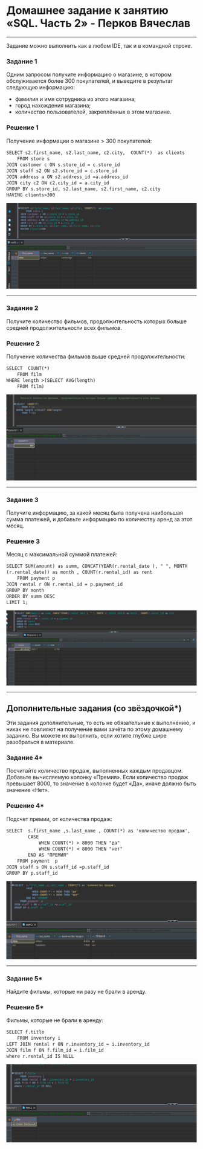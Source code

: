 # Домашнее задание к занятию «SQL. Часть 2» - Перков Вячеслав

---

Задание можно выполнить как в любом IDE, так и в командной строке.

### Задание 1

Одним запросом получите информацию о магазине, в котором обслуживается более 300 покупателей, и выведите в результат следующую информацию: 
- фамилия и имя сотрудника из этого магазина;
- город нахождения магазина;
- количество пользователей, закреплённых в этом магазине.

### Решение 1

Получение информации о магазине > 300 покупателей:
```
SELECT s2.first_name, s2.last_name, c2.city,  COUNT(*)  as clients
	FROM store s 
JOIN customer c ON s.store_id = c.store_id 
JOIN staff s2 ON s2.store_id = c.store_id 
JOIN address a ON s2.address_id =a.address_id 
JOIN city c2 ON c2.city_id = a.city_id 
GROUP BY s.store_id, s2.last_name, s2.first_name, c2.city 
HAVING clients>300
```
![store>300clients](https://github.com/vyacheslav-PA/netology/blob/d39362217b022e86738e64317abbc821134788e4/sys-admin/database/sql2/img/img-t1-clients-1.png)

---

### Задание 2

Получите количество фильмов, продолжительность которых больше средней продолжительности всех фильмов.

### Решение 2

Получение количества фильмов выше средней продолжительности:

```
SELECT  COUNT(*)
	FROM film  
WHERE length >(SELECT AVG(length)
	FROM film)
```
![length](https://github.com/vyacheslav-PA/netology/blob/d39362217b022e86738e64317abbc821134788e4/sys-admin/database/sql2/img/img-t2-average-1.png)

---

### Задание 3

Получите информацию, за какой месяц была получена наибольшая сумма платежей, и добавьте информацию по количеству аренд за этот месяц.

### Решение 3

Месяц с максимальной суммой платежей:

```
SELECT SUM(amount) as summ, CONCAT(YEAR(r.rental_date ), " ", MONTH (r.rental_date)) as month , COUNT(r.rental_id) as rent
	FROM payment p 
JOIN rental r ON r.rental_id = p.payment_id 
GROUP BY month
ORDER BY summ DESC 
LIMIT 1;
```

![summ payment](https://github.com/vyacheslav-PA/netology/blob/d39362217b022e86738e64317abbc821134788e4/sys-admin/database/sql2/img/img-t3-max-summ-rent-1.png)

---

## Дополнительные задания (со звёздочкой*)
Эти задания дополнительные, то есть не обязательные к выполнению, и никак не повлияют на получение вами зачёта по этому домашнему заданию. Вы можете их выполнить, если хотите глубже шире разобраться в материале.

### Задание 4*

Посчитайте количество продаж, выполненных каждым продавцом. Добавьте вычисляемую колонку «Премия». Если количество продаж превышает 8000, то значение в колонке будет «Да», иначе должно быть значение «Нет».

### Решение 4*

Подсчет премии, от количества продаж:

```
SELECT  s.first_name ,s.last_name , COUNT(*) as 'количество продаж', 
		CASE	
			WHEN COUNT(*) > 8000 THEN "да"
			WHEN COUNT(*) < 8000 THEN "нет"
		END AS "ПРЕМИЯ"
	FROM payment  p
JOIN staff s ON s.staff_id =p.staff_id 
GROUP BY p.staff_id 
```
![count pay](https://github.com/vyacheslav-PA/netology/blob/d39362217b022e86738e64317abbc821134788e4/sys-admin/database/sql2/img/img-t4-count-payment-1.png)

---

### Задание 5*

Найдите фильмы, которые ни разу не брали в аренду.

### Решение 5*

Фильмы, которые не брали в аренду:

```
SELECT f.title 
	FROM inventory i
LEFT JOIN rental r ON r.inventory_id = i.inventory_id 
JOIN film f ON f.film_id = i.film_id 
where r.rental_id IS NULL
```

![movies without rent](https://github.com/vyacheslav-PA/netology/blob/d39362217b022e86738e64317abbc821134788e4/sys-admin/database/sql2/img/img-t5-no-rent-1.png)
